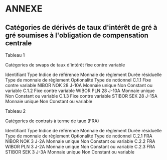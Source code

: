 # ANNEXE

## Catégories de dérivés de taux d'intérêt de gré à gré soumises à l'obligation de compensation centrale

Tableau 1

Catégories de swaps de taux d'intérêt fixe contre variable

Identifiant Type Indice de référence Monnaie de règlement Durée résiduelle Type de monnaie de règlement Optionalité Type de notionnel C.1.1 Fixe contre variable NIBOR NOK 28 J-10A Monnaie unique Non Constant ou variable C.1.2 Fixe contre variable WIBOR PLN 28 J-10A Monnaie unique Non Constant ou variable C.1.3 Fixe contre variable STIBOR SEK 28 J-15A Monnaie unique Non Constant ou variable



Tableau 2

Catégories de contrats à terme de taux (FRA)

Identifiant Type Indice de référence Monnaie de règlement Durée résiduelle Type de monnaie de règlement Optionalité Type de notionnel C.2.1 FRA NIBOR NOK 3 J-2A Monnaie unique Non Constant ou variable C.2.2 FRA WIBOR PLN 3 J-2A Monnaie unique Non Constant ou variable C.2.3 FRA STIBOR SEK 3 J-3A Monnaie unique Non Constant ou variable

